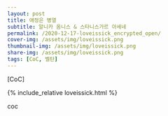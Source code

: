 ```yaml
---
layout: post
title: 애정은 병열
subtitle: 알니카 옴니스 & 스타니스가르 아세네
permalink: /2020-12-17-loveissick_encrypted_open/
cover-img: /assets/img/loveissick.png
thumbnail-img: /assets/img/loveissick.png
share-img: /assets/img/loveissick.png
tags: [CoC, 벨탄]
---
```



[CoC]


{% include_relative loveissick.html %}

<body>
    <p style="width:100px;height:680px">coc</p>
</body>
